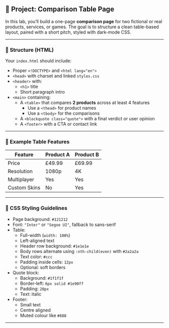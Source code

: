 ## 🧪 Project: Comparison Table Page

In this lab, you’ll build a one-page **comparison page** for two fictional or real products, services, or games. The goal is to structure a clean table-based layout, paired with a short pitch, styled with dark-mode CSS.

---

### 📄 Structure (HTML)

Your `index.html` should include:

- Proper `<!DOCTYPE>` and `<html lang="en">`
- `<head>` with charset and linked `styles.css`
- `<header>` with:
  - `<h1>` title
  - Short paragraph intro
- `<main>` containing:
  - A `<table>` that compares **2 products** across at least 4 features
    - Use a `<thead>` for product names
    - Use a `<tbody>` for the comparisons
  - A `<blockquote class="quote">` with a final verdict or user opinion
  - A `<footer>` with a CTA or contact link

---

### 🧱 Example Table Features

| Feature         | Product A        | Product B        |
|-----------------|------------------|------------------|
| Price           | £49.99           | £69.99           |
| Resolution      | 1080p            | 4K               |
| Multiplayer     | Yes              | Yes              |
| Custom Skins    | No               | Yes              |

---

### 🎨 CSS Styling Guidelines

- Page background: `#121212`
- Font: `"Inter"` or `"Segoe UI"`, fallback to sans-serif
- Table:
  - Full-width (`width: 100%`)
  - Left-aligned text
  - Header row background: `#1e1e1e`
  - Body rows alternate using `:nth-child(even)` with `#2a2a2a`
  - Text color: `#ccc`
  - Padding inside cells: `12px`
  - Optional: soft borders
- Quote block:
  - Background: `#1f1f1f`
  - Border-left: `6px solid #1e90ff`
  - Padding: `20px`
  - Text: italic
- Footer:
  - Small text
  - Centre aligned
  - Muted colour like `#888`

---

